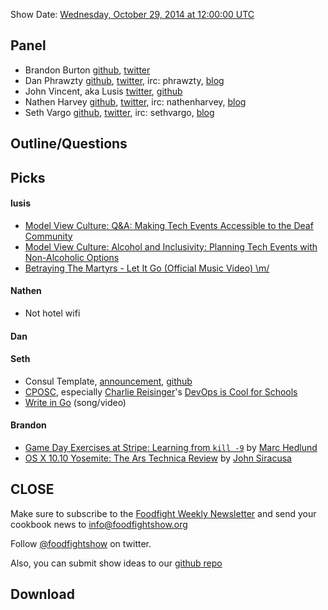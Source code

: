 Show Date:  [Wednesday, October 29, 2014 at 12:00:00 UTC](http://www.timeanddate.com/worldclock/fixedtime.html?msg=Food+Fight+Show+-+Consul+Template&iso=20141029T08&p1=419&ah=1)

Panel<a name="panel"></a>
-----

* Brandon Burton [github](http://github.com/solarce), [twitter](https://twitter.com/solarce)
* Dan Phrawzty [github](https://github.com/phrawzty), [twitter](https://twitter.com/phrawzty), irc: phrawzty, [blog](https://www.dark.ca/)
* John Vincent, aka Lusis [twitter](https://twitter.com/#!/lusis), [github](https://github.com/lusis)
* Nathen Harvey [github](http://github.com/nathenharvey), [twitter](http://twitter.com/nathenharvey), irc: nathenharvey, [blog](http://nathenharvey.com)
* Seth Vargo [github](https://github.com/sethvargo), [twitter](https:/twitter.com/sethvargo), irc: sethvargo, [blog](https://sethvargo.com)


Outline/Questions
-----------------



Picks<a name="picks"></a>
-----

#### lusis  

- [Model View Culture: Q&A: Making Tech Events Accessible to the Deaf Community](https://modelviewculture.com/pieces/qa-making-tech-events-accessible-to-the-deaf-community)
- [Model View Culture: Alcohol and Inclusivity: Planning Tech Events with Non-Alcoholic Options](https://modelviewculture.com/pieces/alcohol-and-inclusivity-planning-tech-events-with-non-alcoholic-options)
- [Betraying The Martyrs - Let It Go (Official Music Video) \m/](https://www.youtube.com/watch?v=HtkGluLhnGU)

#### Nathen
- Not hotel wifi

#### Dan

#### Seth
- Consul Template, [announcement](https://www.hashicorp.com/blog/introducing-consul-template.html), [github](https://github.com/hashicorp/consul-template)
- [CPOSC](http://cposc.org), especially [Charlie Reisinger](https://twitter.com/charlie3)'s [DevOps is Cool for Schools](http://lanyrd.com/2014/cposc/sdfpwm/)
- [Write in Go](https://www.youtube.com/watch?v=LJvEIjRBSDA) (song/video)

#### Brandon
- [Game Day Exercises at Stripe: 
Learning from `kill -9`](https://stripe.com/blog/game-day-exercises-at-stripe) by [Marc Hedlund](https://twitter.com/marcprecipice)
- [OS X 10.10 Yosemite: The Ars Technica Review](http://arstechnica.com/apple/2014/10/os-x-10-10/) by [John Siracusa ](https://twitter.com/Siracusa)

CLOSE
-----

Make sure to subscribe to the [Foodfight Weekly Newsletter](http://bit.ly/ffsmail) and send your cookbook
news to info@foodfightshow.org

Follow [@foodfightshow](http://twitter.com/foodfightshow) on twitter.

Also, you can submit show ideas to our [github repo](https://github.com/foodfight/showz)



Download
--------

